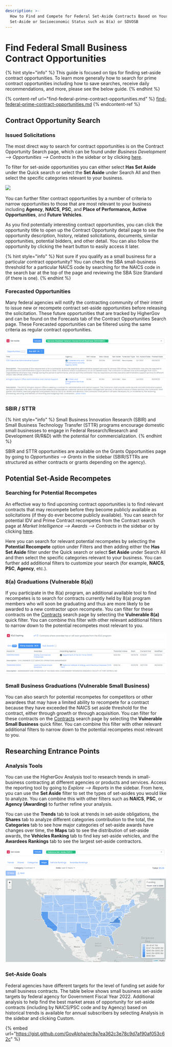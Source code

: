 ```yaml
---
description: >-
  How to Find and Compete for Federal Set-Aside Contracts Based on Your
  Set-Aside or Socioeconomic Status such as 8(a) or SDVOSB
---
```


# Find Federal Small Business  Contract Opportunities

{% hint style="info" %}
This guide is focused on tips for finding set-aside contract opportunities.  To learn more generally how to search for prime contract opportunities including how to save searches, receive daily recommendations, and more, please see the below guide.
{% endhint %}

{% content-ref url="find-federal-prime-contract-opportunities.md" %}
[find-federal-prime-contract-opportunities.md](find-federal-prime-contract-opportunities.md)
{% endcontent-ref %}

## Contract Opportunity Search

### Issued Solicitations

The most direct way to search for contract opportunities is on the Contract Opportunity Search page, which can be found under _Business Development --> Opportunities --> Contracts_ in the sidebar or by clicking [here](https://www.highergov.com/contract-opportunity/).

To filter for set-aside opportunities you can either select **Has Set Aside** under the Quick search or select the **Set Aside** under Search All and then select the specific categories relevant to your business.

![](../.gitbook/assets/opp\_has\_set\_aside.png)

You can further filter contract opportunities by a number of criteria to narrow opportunities to those that are most relevant to your business including **Agency**, **NAICS**, **PSC**, and **Place of Performance, Active Opportunities**, and **Future Vehicles**. &#x20;

As you find potentially interesting contract opportunities, you can click the opportunity title to open up the Contract Opportunity detail page to see the opportunity description, history, related solicitations, documents, similar opportunities, potential bidders, and other detail.  You can also follow the opportunity by clicking the heart button to easily access it later.&#x20;

{% hint style="info" %}
Not sure if you qualify as a small business for a particular contract opportunity?  You can check the SBA small-business threshold for a particular NAICS code by searching for the NAICS code in the search bar at the top of the page and reviewing the SBA Size Standard (if there is one).&#x20;
{% endhint %}

### Forecasted Opportunities

Many federal agencies will notify the contracting community of their intent to issue new or recompete contract set-aside opportunities before releasing the solicitation.  These future opportunities that are tracked by HigherGov and can be found on the Forecasts tab of the Contract Opportunities Search page.  These Forecasted opportunities can be filtered using the same criteria as regular contract opportunities.

![](../.gitbook/assets/pre-rfp-opp.png)

### SBIR / STTR

{% hint style="info" %}
Small Business Innovation Research (SBIR) and Small Business Technology Transfer (STTR) programs encourage domestic small businesses to engage in Federal Research/Research and Development (R/R\&D) with the potential for commercialization.
{% endhint %}

SBIR and STTR opportunities are available on the Grants Opportunities page by going to _Opportunities --> Grants_ in the sidebar (SBIR/STTRs are structured as either contracts or grants depending on the agency). &#x20;

## Potential Set-Aside Recompetes

### Searching for Potential Recompetes

An effective way to find upcoming contract opportunities is to find relevant contracts that may recompete before they become publicly available as solicitations (if they do ever become publicly available).  You can search for potential IDV and Prime Contract recompetes from the Contract search page at _Market Intelligence --> Awards --> Contracts_ in the sidebar or by clicking [here](https://www.govalpha.com/contract/). &#x20;

Here you can search for relevant potential recompetes by selecting the **Potential Recompete** option under Filters and then adding either the **Has Set Aside** filter under the Quick search or select **Set Aside** under Search All and then select the specific categories relevant to your business.  You can further add additional filters to customize your search (for example, **NAICS**, **PSC**, **Agency**, etc.). &#x20;

### 8(a) Graduations (Vulnerable 8(a))

If you participate in the 8(a) program, an additional available tool to find recompetes is to search for contracts currently held by 8(a) program members who will soon be graduating and thus are more likely to be awarded to a new contractor upon recompete.  You can filter for these contracts on the [Contracts](https://www.highergov.com/contract/) search page by selecting the **Vulnerable 8(a)** quick filter.  You can combine this filter with other relevant additional filters to narrow down to the potential recompetes most relevant to you.

![](<../.gitbook/assets/8a (1).png>)

### Small Business Graduations (Vulnerable Small Business)

You can also search for potential recompetes for competitors or other awardees that may have a limited ability to recompete for a contract because they have exceeded the NAICS set aside threshold for the contract, either through growth or through acquisition.  You can filter for these contracts on the [Contracts](https://www.highergov.com/contract/) search page by selecting the **Vulnerable Small Business** quick filter.  You can combine this filter with other relevant additional filters to narrow down to the potential recompetes most relevant to you.

## **Researching Entrance Points**

### Analysis Tools

You can use the HigherGov Analysis tool to research trends in small-business contracting at different agencies or products and services.  Access the reporting tool by going to _Explore --> Reports_ in the sidebar.  From here, you can use the **Set Aside** filter to set the types of set-asides you would like to analyze.  You can combine this with other filters such as **NAICS**, **PSC**, or **Agency (Awarding)** to further refine your analysis.

You can use the **Trends** tab to look at trends in set-aside obligations, the **Shares** tab to analyze different categories contribution to the total, the **Categories** tab to see how major categories of set-aside awards have changes over time, the **Maps** tab to see the distribution of set-aside awards, the **Vehicles Ranking** tab to find key set-aside vehicles, and the **Awardees Rankings** tab to see the largest set-aside contractors.

![](../.gitbook/assets/map.png)

### **Set-Aside Goals**

Federal agencies have different targets for the level of funding set aside for small business contracts. The table below shows small business set-aside targets by federal agency for Government Fiscal Year 2022. Additional analysis to help find the best market areas of opportunity for set-aside contracts (including by NAICS/PSC code and by Agency) based on historical trends is available for annual subscribers by selecting Analysis in the sidebar and clicking Custom.

{% embed url="https://gist.github.com/GovAlpha/ec9a7ea362c3e78c9d7af90af053c62c" %}
